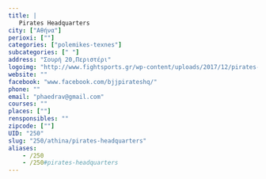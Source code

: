 ```yaml
---
title: |
   Pirates Headquarters
city: ["Αθήνα"]
perioxi: [""]
categories: ["polemikes-texnes"]
subcategories: [" "]
address: "Σουρή 20,Περιστέρι"
logoimg: "http://www.fightsports.gr/wp-content/uploads/2017/12/pirates-headquarters-logo.jpg"
website: ""
facebook: "www.facebook.com/bjjpirateshq/"
phone: ""
email: "phaedrav@gmail.com"
courses: ""
places: [""]
rensponsibles: ""
zipcode: [""]
UID: "250"
slug: "250/athina/pirates-headquarters"
aliases:
    - /250
    - /250#pirates-headquarters
---
```


